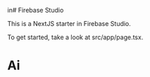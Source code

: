 in# Firebase Studio

This is a NextJS starter in Firebase Studio.

To get started, take a look at src/app/page.tsx.
# Ai

